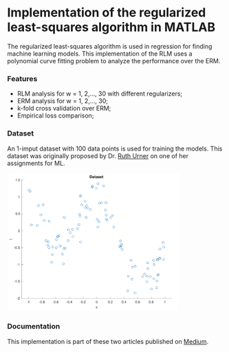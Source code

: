 # Implementation of the regularized least-squares algorithm in MATLAB
The regularized least-squares algorithm is used in regression for finding machine learning models. This implementation of the RLM uses a polynomial curve fitting problem to analyze the performance over the ERM.

### Features
- RLM analysis for w = 1, 2,..., 30 with different regularizers;
- ERM analysis for w = 1, 2,..., 30;
- k-fold cross validation over ERM;
- Empirical loss comparison;


### Dataset
An 1-imput dataset with 100 data points is used for training the models. This dataset was originally proposed by Dr. [Ruth Urner](https://www.eecs.yorku.ca/~ruth/) on one of her assignments for ML.
<div>
<img src="/images/dataset.png" width="400px"</img> 
</div>

### Documentation
This implementation is part of these two articles published on [Medium](https://medium.com/@jaimedantas). 

